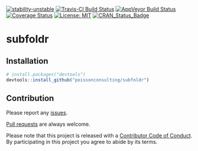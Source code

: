 
<!-- README.md is generated from README.Rmd. Please edit that file -->
[![stability-unstable](https://img.shields.io/badge/stability-unstable-yellow.svg)](https://github.com/joethorley/stability-badges#unstable) [![Travis-CI Build Status](https://travis-ci.org/poissonconsulting/subfoldr.svg?branch=master)](https://travis-ci.org/poissonconsulting/subfoldr) [![AppVeyor Build Status](https://ci.appveyor.com/api/projects/status/github/poissonconsulting/subfoldr?branch=master&svg=true)](https://ci.appveyor.com/project/poissonconsulting/subfoldr) [![Coverage Status](https://img.shields.io/codecov/c/github/poissonconsulting/subfoldr/master.svg)](https://codecov.io/github/poissonconsulting/subfoldr?branch=master) [![License: MIT](https://img.shields.io/badge/License-MIT-green.svg)](https://opensource.org/licenses/MIT) [![CRAN\_Status\_Badge](http://www.r-pkg.org/badges/version/subfoldr)](https://cran.r-project.org/package=subfoldr)

subfoldr
========

Installation
------------

``` r
# install.packages("devtools")
devtools::install_github("poissonconsulting/subfoldr")
```

Contribution
------------

Please report any [issues](https://github.com/poissonconsulting/subfoldr/issues).

[Pull requests](https://github.com/poissonconsulting/subfoldr/pulls) are always welcome.

Please note that this project is released with a [Contributor Code of Conduct](https://github.com/poissonconsulting/subfoldr/blob/master/CONDUCT.md). By participating in this project you agree to abide by its terms.
